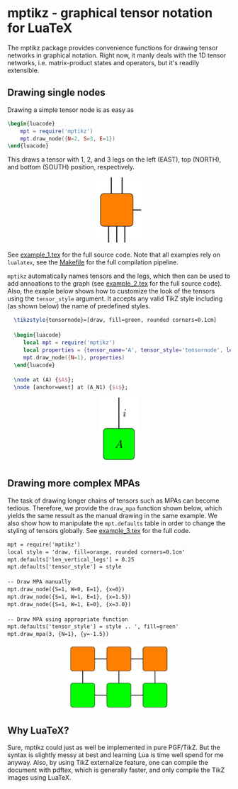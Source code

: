 mptikz - graphical tensor notation for LuaTeX
=============================================

The mptikz package provides convenience functions for drawing tensor networks in graphical notation.
Right now, it manly deals with the 1D tensor networks, i.e. matrix-product states and operators, but it's readily extensible.

## Drawing single nodes

Drawing a simple tensor node is as easy as

```latex
\begin{luacode}
	mpt = require('mptikz')
	mpt.draw_node({N=2, S=3, E=1})
\end{luacode}
```

This draws a tensor with 1, 2, and 3 legs on the left (EAST), top (NORTH), and bottom (SOUTH) position, respectively.

<p align='center'>
	<img height='150' src='img/example_1.svg'>
</p>

See [example_1.tex](example_1.tex) for the full source code.
Note that all examples rely on `lualatex`, see the [Makefile](Makefile) for the full compilation pipeline.

`mptikz` automatically names tensors and the legs, which then can be used to add annoations to the graph (see [example_2.tex](example_2.tex) for the full source code).
Also, the exaple below shows how to customize the look of the tensors using the `tensor_style` argument.
It accepts any valid TikZ style including (as shown below) the name of predefined styles.

```latex
  \tikzstyle{tensornode}=[draw, fill=green, rounded corners=0.1cm]

  \begin{luacode}
     local mpt = require('mptikz')
     local properties = {tensor_name='A', tensor_style='tensornode', len_vertical_legs=1}
     mpt.draw_node({N=1}, properties)
  \end{luacode}

  \node at (A) {$A$};
  \node [anchor=west] at (A_N1) {$i$};
```

<p align='center'>
	<img height='150' src='img/example_2.svg'>
</p>


## Drawing more complex MPAs

The task of drawing longer chains of tensors such as MPAs can become tedious.
Therefore, we provide the `draw_mpa` function shown below, which yields the same ressult as the manual drawing in the same example.
We also show how to manipulate the `mpt.defaults` table in order to change the styling of tensors globally.
See [example_3.tex](example_3.tex) for the full code.

```latex
mpt = require('mptikz')
local style = 'draw, fill=orange, rounded corners=0.1cm'
mpt.defaults['len_vertical_legs'] = 0.25
mpt.defaults['tensor_style'] = style

-- Draw MPA manually
mpt.draw_node({S=1, W=0, E=1}, {x=0})
mpt.draw_node({S=1, W=1, E=1}, {x=1.5})
mpt.draw_node({S=1, W=1, E=0}, {x=3.0})

-- Draw MPA using appropriate function
mpt.defaults['tensor_style'] = style .. ', fill=green'
mpt.draw_mpa(3, {N=1}, {y=-1.5})
```

<p align='center'>
	<img height='150' src='img/example_3.svg'>
</p>

## Why LuaTeX?

Sure, mptikz could just as well be implemented in pure PGF/TikZ.
But the syntax is slightly messy at best and learning Lua is time well spend for me anyway.
Also, by using TikZ externalize feature, one can compile the document with pdftex, which is generally faster, and only compile the TikZ images using LuaTeX.

